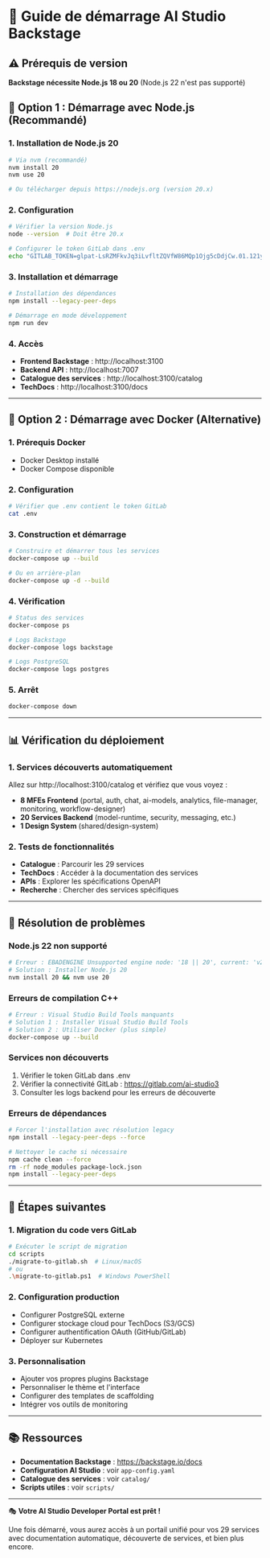 # 🚀 Guide de démarrage AI Studio Backstage

## ⚠️ Prérequis de version

**Backstage nécessite Node.js 18 ou 20** (Node.js 22 n'est pas supporté)

## 🔧 Option 1 : Démarrage avec Node.js (Recommandé)

### 1. Installation de Node.js 20
```bash
# Via nvm (recommandé)
nvm install 20
nvm use 20

# Ou télécharger depuis https://nodejs.org (version 20.x)
```

### 2. Configuration
```bash
# Vérifier la version Node.js
node --version  # Doit être 20.x

# Configurer le token GitLab dans .env
echo "GITLAB_TOKEN=glpat-LsRZMFkvJq3iLvfltZQVfW86MQp1Ojg5cDdjCw.01.121y2z2lm" > .env
```

### 3. Installation et démarrage
```bash
# Installation des dépendances
npm install --legacy-peer-deps

# Démarrage en mode développement
npm run dev
```

### 4. Accès
- **Frontend Backstage** : http://localhost:3100
- **Backend API** : http://localhost:7007
- **Catalogue des services** : http://localhost:3100/catalog
- **TechDocs** : http://localhost:3100/docs

---

## 🐳 Option 2 : Démarrage avec Docker (Alternative)

### 1. Prérequis Docker
- Docker Desktop installé
- Docker Compose disponible

### 2. Configuration
```bash
# Vérifier que .env contient le token GitLab
cat .env
```

### 3. Construction et démarrage
```bash
# Construire et démarrer tous les services
docker-compose up --build

# Ou en arrière-plan
docker-compose up -d --build
```

### 4. Vérification
```bash
# Status des services
docker-compose ps

# Logs Backstage
docker-compose logs backstage

# Logs PostgreSQL
docker-compose logs postgres
```

### 5. Arrêt
```bash
docker-compose down
```

---

## 📊 Vérification du déploiement

### 1. Services découverts automatiquement
Allez sur http://localhost:3100/catalog et vérifiez que vous voyez :

- **8 MFEs Frontend** (portal, auth, chat, ai-models, analytics, file-manager, monitoring, workflow-designer)
- **20 Services Backend** (model-runtime, security, messaging, etc.)
- **1 Design System** (shared/design-system)

### 2. Tests de fonctionnalités
- **Catalogue** : Parcourir les 29 services
- **TechDocs** : Accéder à la documentation des services
- **APIs** : Explorer les spécifications OpenAPI
- **Recherche** : Chercher des services spécifiques

---

## 🔧 Résolution de problèmes

### Node.js 22 non supporté
```bash
# Erreur : EBADENGINE Unsupported engine node: '18 || 20', current: 'v22.16.0'
# Solution : Installer Node.js 20
nvm install 20 && nvm use 20
```

### Erreurs de compilation C++
```bash
# Erreur : Visual Studio Build Tools manquants
# Solution 1 : Installer Visual Studio Build Tools
# Solution 2 : Utiliser Docker (plus simple)
docker-compose up --build
```

### Services non découverts
1. Vérifier le token GitLab dans .env
2. Vérifier la connectivité GitLab : https://gitlab.com/ai-studio3
3. Consulter les logs backend pour les erreurs de découverte

### Erreurs de dépendances
```bash
# Forcer l'installation avec résolution legacy
npm install --legacy-peer-deps --force

# Nettoyer le cache si nécessaire
npm cache clean --force
rm -rf node_modules package-lock.json
npm install --legacy-peer-deps
```

---

## 🎯 Étapes suivantes

### 1. Migration du code vers GitLab
```bash
# Exécuter le script de migration
cd scripts
./migrate-to-gitlab.sh  # Linux/macOS
# ou
.\migrate-to-gitlab.ps1  # Windows PowerShell
```

### 2. Configuration production
- Configurer PostgreSQL externe
- Configurer stockage cloud pour TechDocs (S3/GCS)
- Configurer authentification OAuth (GitHub/GitLab)
- Déployer sur Kubernetes

### 3. Personnalisation
- Ajouter vos propres plugins Backstage
- Personnaliser le thème et l'interface
- Configurer des templates de scaffolding
- Intégrer vos outils de monitoring

---

## 📚 Ressources

- **Documentation Backstage** : https://backstage.io/docs
- **Configuration AI Studio** : voir `app-config.yaml`
- **Catalogue des services** : voir `catalog/` 
- **Scripts utiles** : voir `scripts/`

---

🎭 **Votre AI Studio Developer Portal est prêt !**

Une fois démarré, vous aurez accès à un portail unifié pour vos 29 services avec documentation automatique, découverte de services, et bien plus encore.